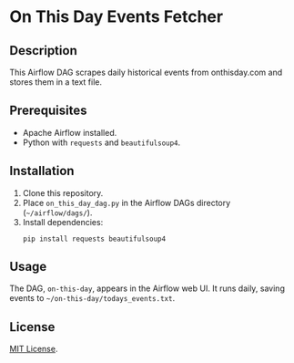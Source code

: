 # On This Day Events Fetcher

## Description
This Airflow DAG scrapes daily historical events from onthisday.com and stores them in a text file.

## Prerequisites
- Apache Airflow installed.
- Python with `requests` and `beautifulsoup4`.

## Installation
1. Clone this repository.
2. Place `on_this_day_dag.py` in the Airflow DAGs directory (`~/airflow/dags/`).
3. Install dependencies:
   ```shell
   pip install requests beautifulsoup4
   ```

## Usage
The DAG, `on-this-day`, appears in the Airflow web UI. It runs daily, saving events to `~/on-this-day/todays_events.txt`.

## License
[MIT License](https://choosealicense.com/licenses/mit/).
